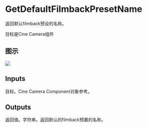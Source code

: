 # GetDefaultFilmbackPresetName

返回默认filmback预设的名称。

目标是Cine Camera组件

## 图示

![]($-20221218-18161690.png)

## Inputs

目标。Cine Camera Component对象参考。 

## Outputs

返回值。字符串。返回默认的filmback预置的名称。
